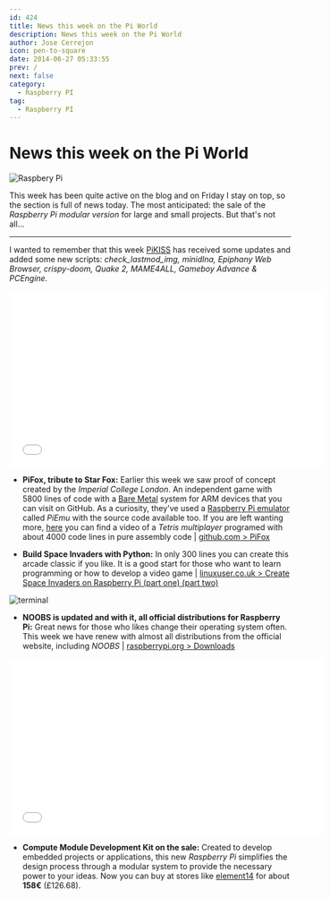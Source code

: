 ```yaml
---
id: 424
title: News this week on the Pi World
description: News this week on the Pi World
author: Jose Cerrejon
icon: pen-to-square
date: 2014-06-27 05:33:55
prev: /
next: false
category:
  - Raspberry PI
tag:
  - Raspberry PI
---
```


# News this week on the Pi World

![Raspbery Pi](/images/RPi_compute_module.png)

This week has been quite active on the blog and on Friday I stay on top, so the section is full of news today. The most anticipated: the sale of the *Raspberry Pi modular version* for large and small  projects. But that's not all...

- - -
I wanted to remember that this week [PiKISS](https://github.com/jmcerrejon/PiKISS) has received some updates and added some new scripts: *check_lastmod_img, minidlna, Epiphany Web Browser, crispy-doom, Quake 2, MAME4ALL, Gameboy Advance & PCEngine.*
 
<iframe width="560" height="315" src="//www.youtube.com/embed/-5n9IxSQH1M" frameborder="0" allowfullscreen></iframe>

* **PiFox, tribute to Star Fox:** Earlier this week we saw proof of concept created by the *Imperial College London*. An independent game with 5800 lines of code with a [Bare Metal](http://www.techopedia.com/definition/16810/bare-metal-environment) system for ARM devices that you can visit on GitHub. As a curiosity, they've used a [Raspberry Pi emulator](https://github.com/ICTeam28/PiEmu) called *PiEmu* with the source code available too. If you are left wanting more, [here](https://www.youtube.com/watch?v=hTqKRdcKZ9k) you can find a video of a *Tetris multiplayer* programed with about 4000 code lines in pure assembly code | [github.com > PiFox](https://github.com/ICTeam28/PiFox)

* **Build Space Invaders with Python:** In only 300 lines you can create this arcade classic if you like. It is a good start for those who want to learn programming or how to develop a video game | [linuxuser.co.uk > Create Space Invaders on Raspberry Pi (part one) ](http://www.linuxuser.co.uk/tutorials/create-space-invaders-on-raspberry-pi-part-one) [(part two)](http://www.linuxuser.co.uk/tutorials/create-space-invaders-on-raspberry-pi-part-two)

![terminal](/images/2014/06/imgUpdated.png)

* **NOOBS is updated and with it, all official distributions for Raspberry Pi:** Great news for those who likes change their operating system often. This week we have renew with almost all distributions from the official website, including *NOOBS* | [raspberrypi.org > Downloads](http://www.raspberrypi.org/downloads/)

<iframe width="560" height="315" src="//www.youtube.com/embed/V7VlG1l7cMo" frameborder="0" allowfullscreen></iframe>

* **Compute Module Development Kit on the sale:** Created to develop embedded projects or applications, this new *Raspberry Pi* simplifies the design process through a modular system to provide the necessary power to your ideas. Now you can buy at stores like [element14](http://www.element14.com/community/docs/DOC-67398?ICID=picompute-module-learn) for about **158&euro;** (&pound;126.68).
